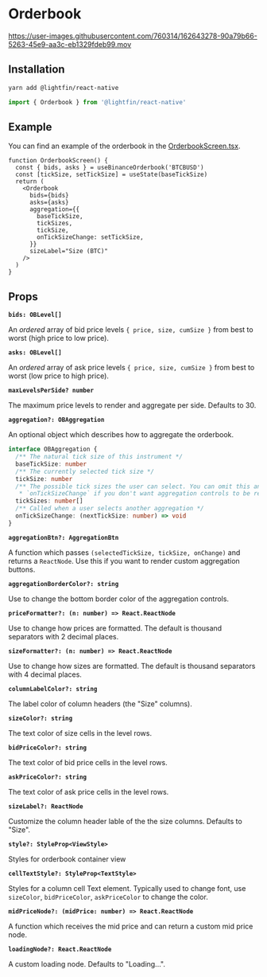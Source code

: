 # Orderbook

https://user-images.githubusercontent.com/760314/162643278-90a79b66-5263-45e9-aa3c-eb1329fdeb99.mov

## Installation

```bash
yarn add @lightfin/react-native
```

```ts
import { Orderbook } from '@lightfin/react-native'
```

## Example

You can find an example of the orderbook in the [OrderbookScreen.tsx](../../master/src/screens/OrderbookScreen.tsx).

```tsx
function OrderbookScreen() {
  const { bids, asks } = useBinanceOrderbook('BTCBUSD')
  const [tickSize, setTickSize] = useState(baseTickSize)
  return (
    <Orderbook
      bids={bids}
      asks={asks}
      aggregation={{
        baseTickSize,
        tickSizes,
        tickSize,
        onTickSizeChange: setTickSize,
      }}
      sizeLabel="Size (BTC)"
    />
  )
}
```

## Props

**`bids: OBLevel[]`**

An _ordered_ array of bid price levels `{ price, size, cumSize }` from best to worst (high price to low price).

**`asks: OBLevel[]`**

An _ordered_ array of ask price levels `{ price, size, cumSize }` from best to worst (low price to high price).

**`maxLevelsPerSide? number`**

The maximum price levels to render and aggregate per side. Defaults to 30.

**`aggregation?: OBAggregation`**

An optional object which describes how to aggregate the orderbook.

```ts
interface OBAggregation {
  /** The natural tick size of this instrument */
  baseTickSize: number
  /** The currently selected tick size */
  tickSize: number
  /** The possible tick sizes the user can select. You can omit this and
   * `onTickSizeChange` if you don't want aggregation controls to be rendered. */
  tickSizes: number[]
  /** Called when a user selects another aggregation */
  onTickSizeChange: (nextTickSize: number) => void
}
```

**`aggregationBtn?: AggregationBtn`**

A function which passes `(selectedTickSize, tickSize, onChange)` and returns a `ReactNode`. Use this if you want to render custom aggregation buttons.

**`aggregationBorderColor?: string`**

Use to change the bottom border color of the aggregation controls.

**`priceFormatter?: (n: number) => React.ReactNode`**

Use to change how prices are formatted. The default is thousand separators with 2 decimal places.

**`sizeFormatter?: (n: number) => React.ReactNode`**

Use to change how sizes are formatted. The default is thousand separators with 4 decimal places.

**`columnLabelColor?: string`**

The label color of column headers (the "Size" columns).

**`sizeColor?: string`**

The text color of size cells in the level rows.

**`bidPriceColor?: string`**

The text color of bid price cells in the level rows.

**`askPriceColor?: string`**

The text color of ask price cells in the level rows.

**`sizeLabel?: ReactNode`**

Customize the column header lable of the the size columns. Defaults to "Size".

**`style?: StyleProp<ViewStyle>`**

Styles for orderbook container view

**`cellTextStyle?: StyleProp<TextStyle>`**

Styles for a column cell Text element. Typically used to change font, use `sizeColor`, `bidPriceColor`, `askPriceColor` to change the color.

**`midPriceNode?: (midPrice: number) => React.ReactNode`**

A function which receives the mid price and can return a custom mid price node.

**`loadingNode?: React.ReactNode`**

A custom loading node. Defaults to "Loading...".
